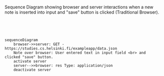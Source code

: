 Sequence Diagram showing browser and server interactions when a new note is inserted into input and "save" button is clicked (Traditional Browser).

<br>
<br>

``` mermaid

sequenceDiagram
    browser->>server: GET - https://studies.cs.helsinki.fi/exampleapp/data.json
    Note over browser: User entered text in input field <br> and clicked "save" button.
    activate server
    server-->>browser: res Type: application/json
    deactivate server
```
